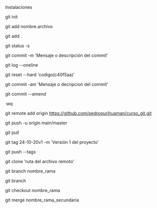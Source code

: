<!-- Lista de comandos de git -->
<!-- Clase -1  -->

Instalaciones

<!-- Clase - 2  -->

<!-- 1. Crear repositorio -->
<!-- Inicia el repositorio -->

git init

<!-- 2. Agregar archivos y directiorios a repositorio -->
  <!-- 2.1 Agrega un archivo en especifico.  -->

git add nombre.archivo

  <!-- 2.2 Agrega todo los archivo -->

git add .

<!-- 3. Indica el estado de los archivos y directorios -->

git status -s

<!-- 4. Respaldar archivos y directorios en repositorios -->

git commit -m 'Mensaje o descripción del commit'

<!-- 5. Muestra el listado de las copias -->

git log --oneline

<!-- 6. Restaura el archivo -->

git reset --hard 'codigo(c40f5aa)'

<!-- Clase - 3  -->
<!-- 7. Agrega los archivos y realiza un replado (commit) -->

git commit -am 'Mensaje o decripcion del commit'

<!-- 8. Abrir el editor vim -->

git commit --amend

<!-- 9. Para cerrar el editor vim -->

:wq

<!-- 10. Para subir los archivos a github -->

git remote add origin https://github.com/pedropurihuaman/curso_git.git

<!-- 11. Para actualizar y subir las modificaciones -->

git push -u origin main/master

<!-- Clase - 4  -->
<!-- 12. Para traer la información de remoto a local -->

git pull

<!-- 13. Creando tags -->
  <!-- git tag 'nombre archivo' -m 'Descripcion' -->

git tag 24-10-20v1 -m 'Versión 1 del proyecto'

<!-- 14. Subiendo tags -->

git push --tags

<!-- 15. Clana un repositorio  -->

git clone 'ruta del archivo remoto'

<!-- Clase - 5  -- RAMAS O BRANCH -->
<!-- 16. Crear rama -->

git branch nombre_rama

<!-- 17. Muestra en que rama te encuentras -->

git branch

<!-- 18. Te mueves entre ramas -->

git checkout nombre_rama

<!-- 19. Une la rama secundaria con la rama master -->

git merge nombre_rama_secundaria

<!-- Clase - 6  -->
<!-- 20.  -->

<!-- Clase - 7  -->
<!-- Clase - 8  -->
<!-- Clase - 9  -->
<!-- Clase - 10  -->
<!-- Clase - 11  -->
<!-- Clase - 12  -->
<!-- Clase - 13  -->
<!-- Clase - 14  -->
<!-- Clase - 15  -->
<!-- Clase - 16  -->
